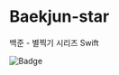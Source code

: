 # Baekjun-star

백준 - 별찍기 시리즈 Swift

![Badge](https://img.shields.io/badge/swift-white.svg?style=flat-square&logo=Swift)
